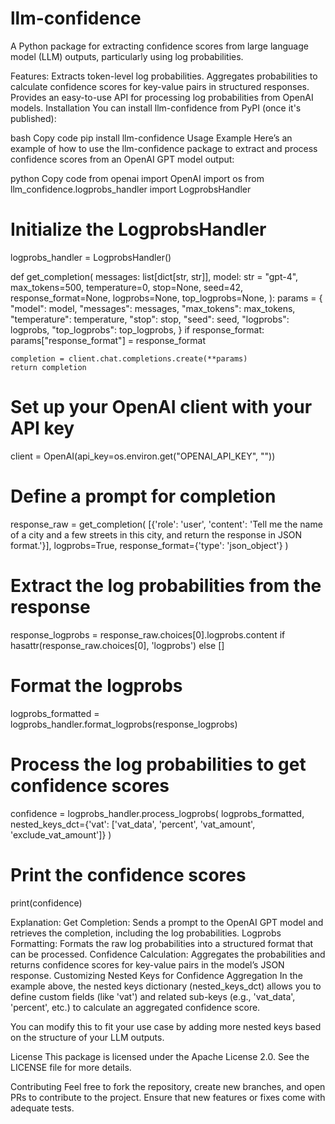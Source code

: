 # llm-confidence
A Python package for extracting confidence scores from large language model (LLM) outputs, particularly using log probabilities.

Features:
Extracts token-level log probabilities.
Aggregates probabilities to calculate confidence scores for key-value pairs in structured responses.
Provides an easy-to-use API for processing log probabilities from OpenAI models.
Installation
You can install llm-confidence from PyPI (once it's published):

bash
Copy code
pip install llm-confidence
Usage Example
Here’s an example of how to use the llm-confidence package to extract and process confidence scores from an OpenAI GPT model output:

python
Copy code
from openai import OpenAI
import os
from llm_confidence.logprobs_handler import LogprobsHandler

# Initialize the LogprobsHandler
logprobs_handler = LogprobsHandler()

def get_completion(
        messages: list[dict[str, str]],
        model: str = "gpt-4",
        max_tokens=500,
        temperature=0,
        stop=None,
        seed=42,
        response_format=None,
        logprobs=None,
        top_logprobs=None,
):
    params = {
        "model": model,
        "messages": messages,
        "max_tokens": max_tokens,
        "temperature": temperature,
        "stop": stop,
        "seed": seed,
        "logprobs": logprobs,
        "top_logprobs": top_logprobs,
    }
    if response_format:
        params["response_format"] = response_format

    completion = client.chat.completions.create(**params)
    return completion

# Set up your OpenAI client with your API key
client = OpenAI(api_key=os.environ.get("OPENAI_API_KEY", "<your OpenAI API key if not set as env var>"))

# Define a prompt for completion
response_raw = get_completion(
    [{'role': 'user', 'content': 'Tell me the name of a city and a few streets in this city, and return the response in JSON format.'}],
    logprobs=True,
    response_format={'type': 'json_object'}
)

# Extract the log probabilities from the response
response_logprobs = response_raw.choices[0].logprobs.content if hasattr(response_raw.choices[0], 'logprobs') else []

# Format the logprobs
logprobs_formatted = logprobs_handler.format_logprobs(response_logprobs)

# Process the log probabilities to get confidence scores
confidence = logprobs_handler.process_logprobs(
    logprobs_formatted, 
    nested_keys_dct={'vat': ['vat_data', 'percent', 'vat_amount', 'exclude_vat_amount']}
)

# Print the confidence scores
print(confidence)

Explanation:
Get Completion: Sends a prompt to the OpenAI GPT model and retrieves the completion, including the log probabilities.
Logprobs Formatting: Formats the raw log probabilities into a structured format that can be processed.
Confidence Calculation: Aggregates the probabilities and returns confidence scores for key-value pairs in the model’s JSON response.
Customizing Nested Keys for Confidence Aggregation
In the example above, the nested keys dictionary (nested_keys_dct) allows you to define custom fields (like 'vat') and related sub-keys (e.g., 'vat_data', 'percent', etc.) to calculate an aggregated confidence score.

You can modify this to fit your use case by adding more nested keys based on the structure of your LLM outputs.

License
This package is licensed under the Apache License 2.0. See the LICENSE file for more details.

Contributing
Feel free to fork the repository, create new branches, and open PRs to contribute to the project. Ensure that new features or fixes come with adequate tests.
